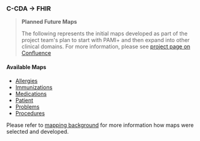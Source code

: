 ### C-CDA → FHIR

<div xmlns="http://www.w3.org/1999/xhtml" xmlns:xsi="http://www.w3.org/2001/XMLSchema-instance">
	<blockquote class="stu-note">
		<b>Planned Future Maps</b>
		<p>The following represents the initial maps developed as part of the project team's plan to start with PAMI+ and then expand into other clinical domains. For more information, please see <a href="https://confluence.hl7.org/display/CGP/C-CDA+to+and+from+US+Core+Mapping">project page on Confluence</a> </p>
	</blockquote>
</div>

#### Available Maps
- [Allergies](CF-allergies.html)
- [Immunizations](CF-immunizations.html)
- [Medications](CF-medications.html)
- [Patient](CF-patient.html)
- [Problems](CF-problems.html)
- [Procedures](CF-procedures.html)

Please refer to [mapping background](mappingBackground.html) for more information how maps were selected and developed.
